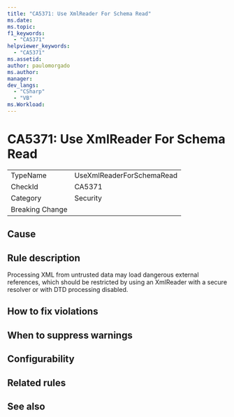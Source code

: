 ```yaml
---
title: "CA5371: Use XmlReader For Schema Read"
ms.date:
ms.topic:
f1_keywords:
  - "CA5371"
helpviewer_keywords:
  - "CA5371"
ms.assetid:
author: paulomorgado
ms.author:
manager:
dev_langs:
  - "CSharp" 
  - "VB"
ms.Workload:
---
```

# CA5371: Use XmlReader For Schema Read

|||
|-|-|
|TypeName|UseXmlReaderForSchemaRead|
|CheckId|CA5371|
|Category|Security|
|Breaking Change||

## Cause

## Rule description

Processing XML from untrusted data may load dangerous external references, which should be restricted by using an XmlReader with a secure resolver or with DTD processing disabled.

## How to fix violations

## When to suppress warnings

## Configurability

## Related rules

## See also

